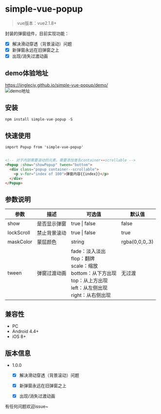 # simple-vue-popup
> vue版本：vue2.1.8+   

封装的弹窗组件，目前实现功能：   
- [x] 解决滑动穿透（背景滚动）问题
- [x] 新弹窗永远在旧弹窗之上
- [x] 出现/消失过渡动画

## demo体验地址
https://jinglecjy.github.io/simple-vue-popup/demo/    
![demo地址](https://img12.360buyimg.com/imagetools/s200x200_jfs/t1/68885/4/15183/22208/5dcab88aEa322abec/636120af710f2c55.png)

## 安装
```javascript
npm install simple-vue-popup -S
```
## 快速使用
```html
import Popup from 'simple-vue-popup'


<!-- 对于内部需要滚动的元素，需要添加类名container--scrollable -->
<Popup :show="showPopup" tween="bottom">
  <div class="popup container--scrollable">
    <p v-for="index of 100">弹窗内容{{index}}</p>
  </div>
</Popup>
```

## 参数说明

参数 | 描述 | 可选值 | 默认值    
-|-|-|-    
show | 是否显示弹窗 | true \| false | false |  
lockScroll | 禁止背景滚动 | true \| false | true |   
maskColor | 蒙层颜色 | string | rgba(0,0,0,.3) |  
tween | 弹窗过渡动画 | fade：淡入淡出<br/>flop：翻牌<br/>scale：缩放<br/>bottom：从下方出现<br/>top：从上方出现<br/>left：从左侧出现<br/>right：从右侧出现 | 无过渡 |   


## 兼容性
- PC
- Android 4.4+   
- iOS     8+

## 版本信息
- 1.0.0
  - [x] 解决滑动穿透（背景滚动）问题
  - [x] 新弹窗永远在旧弹窗之上
  - [x] 出现/消失过渡动画


有任何问题欢迎issue~   